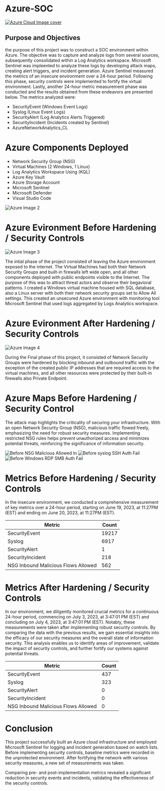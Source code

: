 # Azure-SOC


[![Azure Cloud Image cover](https://raw.githubusercontent.com/corieX/Azure-SOC/main/AzureImage.jpg)](https://raw.githubusercontent.com/corieX/Azure-SOC/main/AzureImage.jpg)

## Purpose and Objectives

the purpose of this project was to construct a SOC environment within Azure. The objective was to capture and analyze logs from several sources, subsequently consolidated within a Log Analytics workspace. Microsoft Sentinel was impleented to analyze these logs by developing attack maps, creating alert triggers, and incident generation. Azure Sentinel measured the metrics of an insecure environment over a 24-hour period. Following this phase, security controls were implemented to fortify the virtual environment. Lastly, another 24-hour metric measurement phase was conducted and the results obtained from these endeavors are presented below. The metrics analyzed were:

- SecurityEvent (Windows Event Logs)
- Syslog (Linux Event Logs)
- SecurityAlert (Log Analytics Alerts Triggered)
- SecurityIncident (Incidents created by Sentinel)
- AzureNetworkAnalytics_CL

# Azure Components Deployed

- Network Security Group (NSG)
- Virtual Machines (2 Windows, 1 Linux)
- Log Analytics Workspace Using (KQL)
- Azure Key Vault
- Azure Storage Account
- Microsoft Sentinel
- Microsoft Defender
- Visual Studio Code

![Azure Image 2](Azure%20image2.jpg)

# Azure Evironment Before Hardening / Security Controls
![Azure Image 3](3.jpg)

The intial phase of the project consisted of leaving the Azure environment exposed to the internet. The Virtual Machines had both their Network Security Groups and built-in firewalls left wide open, and all other components deployed with public endpoints visible to the Internet. The purpose of this was to attract threat actors and observe their begavioral patterns. I created a Windows virtual machine housed with SQL database, also  a Linux server with both their network security groups set to Allow All settings. This created an unsecured Azure environment with monitoring tool Microsoft Sentinel that used logs aggregated by Logs Analytics workspace.


# Azure Evironment After Hardening / Security Controls
![Azure Image 4](Azure%20image%20%283%29.jpg)

During the Final phase of this project, it consisted of Network Security Groups were hardened by blocking inbound and outbound traffic with the exception of the created public IP addresses that are required access to the virtual machines, and all other resources were protected by their built-in firewalls also Private Endpoint.

# Azure Maps Before Hardening / Security Control

The attack map highlights the criticality of securing your infrastructure. With an open Network Security Group (NSG), malicious traffic flowed freely, emphasizing the need for robust security measures. Implementing restricted NSG rules helps prevent unauthorized access and minimizes potential threats, reinforcing the significance of information security.

![Before NSG Malicious Allowed In](Before-nsg-malicious-allowed-in.PNG)
![Before syslog SSH Auth Fail](Before-syslog-ssh-auth-fail.PNG)
![Before Windows RDP SMB Auth Fail](Before-windows-rdp-smb-auth-fail.PNG)

# Metrics Before Hardening / Security Controls

In the insecure environment, we conducted a comprehensive measurement of key metrics over a 24-hour period, starting on June 19, 2023, at 11:27PM (EST) and ending on June 20, 2023, at 11:27PM (EST). 

| Metric                   | Count
| ------------------------ | -----
| SecurityEvent            | 19217
| Syslog                   | 6917
| SecurityAlert            | 1
| SecurityIncident         | 218
| NSG Inbound Malicious Flows Allowed | 562

# Metrics After Hardening / Security Controls

In our environment, we diligently monitored crucial metrics for a continuous 24-hour period, commencing on July 3, 2023, at 3:47:01 PM (EST) and concluding on July 4, 2023, at 3:47:01 PM (EST). Notably, these measurements were taken after implementing robust security controls. By comparing the data with the previous results, we gain essential insights into the efficacy of our security measures and the overall state of information security. This analysis enables us to identify areas of improvement, validate the impact of security controls, and further fortify our systems against potential threats.

| Metric                   | Count
| ------------------------ | -----
| SecurityEvent            | 437
| Syslog                   | 323
| SecurityAlert            | 0
| SecurityIncident         | 0
| NSG Inbound Malicious Flows Allowed | 0

# Conclusion


This project successfully built an Azure cloud infrastructure and employed Microsoft Sentinel for logging and incident generation based on watch lists. Before implementing security controls, baseline metrics were recorded in the unprotected environment. After fortifying the network with various security measures, a new set of measurements was taken.

Comparing pre- and post-implementation metrics revealed a significant reduction in security events and incidents, validating the effectiveness of the security controls.




